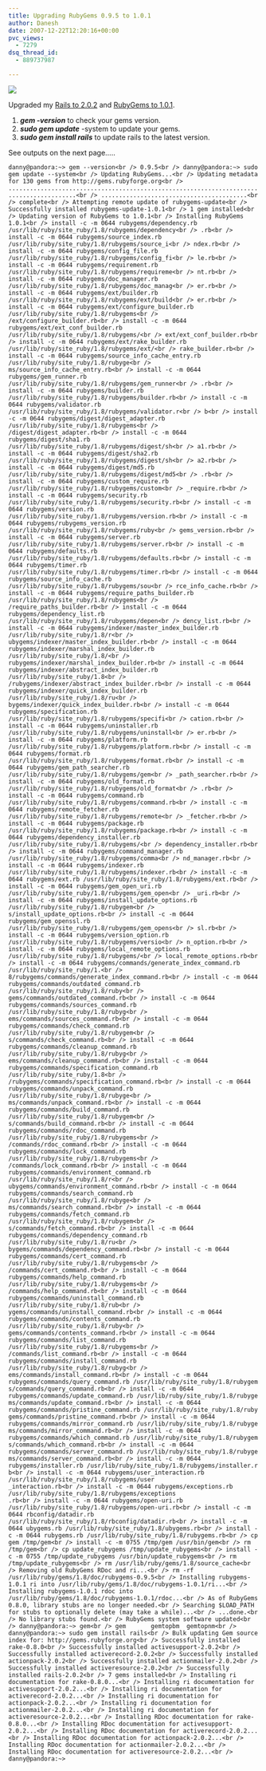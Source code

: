 ```yaml
---
title: Upgrading RubyGems 0.9.5 to 1.0.1
author: Danesh
date: 2007-12-22T12:20:16+00:00
pvc_views:
  - 7279
dsq_thread_id:
  - 889737987

---
```

![][1]

Upgraded my [Rails to 2.0.2][2] and [RubyGems to 1.0.1][3].

  1. _**gem -version**_ to check your gems version.
  2. _**sudo gem update**_ -system to update your gems.
  3. _**sudo gem install rails**_ to update rails to the latest version.

See outputs on the next page&#8230;..  
<!--more-->

  
`danny@pandora:~> gem --version<br />
0.9.5<br />
danny@pandora:~> sudo gem update --system<br />
Updating RubyGems...<br />
Updating metadata for 130 gems from http://gems.rubyforge.org<br />
.........................................................................................<br />
.........................................<br />
complete<br />
Attempting remote update of rubygems-update<br />
Successfully installed rubygems-update-1.0.1<br />
1 gem installed<br />
Updating version of RubyGems to 1.0.1<br />
Installing RubyGems 1.0.1<br />
install -c -m 0644 rubygems/dependency.rb /usr/lib/ruby/site_ruby/1.8/rubygems/dependency<br />
.rb<br />
install -c -m 0644 rubygems/source_index.rb /usr/lib/ruby/site_ruby/1.8/rubygems/source_i<br />
ndex.rb<br />
install -c -m 0644 rubygems/config_file.rb /usr/lib/ruby/site_ruby/1.8/rubygems/config_fi<br />
le.rb<br />
install -c -m 0644 rubygems/requirement.rb /usr/lib/ruby/site_ruby/1.8/rubygems/requireme<br />
nt.rb<br />
install -c -m 0644 rubygems/doc_manager.rb /usr/lib/ruby/site_ruby/1.8/rubygems/doc_manag<br />
er.rb<br />
install -c -m 0644 rubygems/ext/builder.rb /usr/lib/ruby/site_ruby/1.8/rubygems/ext/build<br />
er.rb<br />
install -c -m 0644 rubygems/ext/configure_builder.rb /usr/lib/ruby/site_ruby/1.8/rubygems<br />
/ext/configure_builder.rb<br />
install -c -m 0644 rubygems/ext/ext_conf_builder.rb /usr/lib/ruby/site_ruby/1.8/rubygems/<br />
ext/ext_conf_builder.rb<br />
install -c -m 0644 rubygems/ext/rake_builder.rb /usr/lib/ruby/site_ruby/1.8/rubygems/ext/<br />
rake_builder.rb<br />
install -c -m 0644 rubygems/source_info_cache_entry.rb /usr/lib/ruby/site_ruby/1.8/rubyge<br />
ms/source_info_cache_entry.rb<br />
install -c -m 0644 rubygems/gem_runner.rb /usr/lib/ruby/site_ruby/1.8/rubygems/gem_runner<br />
.rb<br />
install -c -m 0644 rubygems/builder.rb /usr/lib/ruby/site_ruby/1.8/rubygems/builder.rb<br />
install -c -m 0644 rubygems/validator.rb /usr/lib/ruby/site_ruby/1.8/rubygems/validator.r<br />
b<br />
install -c -m 0644 rubygems/digest/digest_adapter.rb /usr/lib/ruby/site_ruby/1.8/rubygems<br />
/digest/digest_adapter.rb<br />
install -c -m 0644 rubygems/digest/sha1.rb /usr/lib/ruby/site_ruby/1.8/rubygems/digest/sh<br />
a1.rb<br />
install -c -m 0644 rubygems/digest/sha2.rb /usr/lib/ruby/site_ruby/1.8/rubygems/digest/sh<br />
a2.rb<br />
install -c -m 0644 rubygems/digest/md5.rb /usr/lib/ruby/site_ruby/1.8/rubygems/digest/md5<br />
.rb<br />
install -c -m 0644 rubygems/custom_require.rb /usr/lib/ruby/site_ruby/1.8/rubygems/custom<br />
_require.rb<br />
install -c -m 0644 rubygems/security.rb /usr/lib/ruby/site_ruby/1.8/rubygems/security.rb<br />
install -c -m 0644 rubygems/version.rb /usr/lib/ruby/site_ruby/1.8/rubygems/version.rb<br />
install -c -m 0644 rubygems/rubygems_version.rb /usr/lib/ruby/site_ruby/1.8/rubygems/ruby<br />
gems_version.rb<br />
install -c -m 0644 rubygems/server.rb /usr/lib/ruby/site_ruby/1.8/rubygems/server.rb<br />
install -c -m 0644 rubygems/defaults.rb /usr/lib/ruby/site_ruby/1.8/rubygems/defaults.rb<br />
install -c -m 0644 rubygems/timer.rb /usr/lib/ruby/site_ruby/1.8/rubygems/timer.rb<br />
install -c -m 0644 rubygems/source_info_cache.rb /usr/lib/ruby/site_ruby/1.8/rubygems/sou<br />
rce_info_cache.rb<br />
install -c -m 0644 rubygems/require_paths_builder.rb /usr/lib/ruby/site_ruby/1.8/rubygems<br />
/require_paths_builder.rb<br />
install -c -m 0644 rubygems/dependency_list.rb /usr/lib/ruby/site_ruby/1.8/rubygems/depen<br />
dency_list.rb<br />
install -c -m 0644 rubygems/indexer/master_index_builder.rb /usr/lib/ruby/site_ruby/1.8/r<br />
ubygems/indexer/master_index_builder.rb<br />
install -c -m 0644 rubygems/indexer/marshal_index_builder.rb /usr/lib/ruby/site_ruby/1.8/<br />
rubygems/indexer/marshal_index_builder.rb<br />
install -c -m 0644 rubygems/indexer/abstract_index_builder.rb /usr/lib/ruby/site_ruby/1.8<br />
/rubygems/indexer/abstract_index_builder.rb<br />
install -c -m 0644 rubygems/indexer/quick_index_builder.rb /usr/lib/ruby/site_ruby/1.8/ru<br />
bygems/indexer/quick_index_builder.rb<br />
install -c -m 0644 rubygems/specification.rb /usr/lib/ruby/site_ruby/1.8/rubygems/specifi<br />
cation.rb<br />
install -c -m 0644 rubygems/uninstaller.rb /usr/lib/ruby/site_ruby/1.8/rubygems/uninstall<br />
er.rb<br />
install -c -m 0644 rubygems/platform.rb /usr/lib/ruby/site_ruby/1.8/rubygems/platform.rb<br />
install -c -m 0644 rubygems/format.rb /usr/lib/ruby/site_ruby/1.8/rubygems/format.rb<br />
install -c -m 0644 rubygems/gem_path_searcher.rb /usr/lib/ruby/site_ruby/1.8/rubygems/gem<br />
_path_searcher.rb<br />
install -c -m 0644 rubygems/old_format.rb /usr/lib/ruby/site_ruby/1.8/rubygems/old_format<br />
.rb<br />
install -c -m 0644 rubygems/command.rb /usr/lib/ruby/site_ruby/1.8/rubygems/command.rb<br />
install -c -m 0644 rubygems/remote_fetcher.rb /usr/lib/ruby/site_ruby/1.8/rubygems/remote<br />
_fetcher.rb<br />
install -c -m 0644 rubygems/package.rb /usr/lib/ruby/site_ruby/1.8/rubygems/package.rb<br />
install -c -m 0644 rubygems/dependency_installer.rb /usr/lib/ruby/site_ruby/1.8/rubygems/<br />
dependency_installer.rb<br />
install -c -m 0644 rubygems/command_manager.rb /usr/lib/ruby/site_ruby/1.8/rubygems/comma<br />
nd_manager.rb<br />
install -c -m 0644 rubygems/indexer.rb /usr/lib/ruby/site_ruby/1.8/rubygems/indexer.rb<br />
install -c -m 0644 rubygems/ext.rb /usr/lib/ruby/site_ruby/1.8/rubygems/ext.rb<br />
install -c -m 0644 rubygems/gem_open_uri.rb /usr/lib/ruby/site_ruby/1.8/rubygems/gem_open<br />
_uri.rb<br />
install -c -m 0644 rubygems/install_update_options.rb /usr/lib/ruby/site_ruby/1.8/rubygem<br />
s/install_update_options.rb<br />
install -c -m 0644 rubygems/gem_openssl.rb /usr/lib/ruby/site_ruby/1.8/rubygems/gem_opens<br />
sl.rb<br />
install -c -m 0644 rubygems/version_option.rb /usr/lib/ruby/site_ruby/1.8/rubygems/versio<br />
n_option.rb<br />
install -c -m 0644 rubygems/local_remote_options.rb /usr/lib/ruby/site_ruby/1.8/rubygems/<br />
local_remote_options.rb<br />
install -c -m 0644 rubygems/commands/generate_index_command.rb /usr/lib/ruby/site_ruby/1.<br />
8/rubygems/commands/generate_index_command.rb<br />
install -c -m 0644 rubygems/commands/outdated_command.rb /usr/lib/ruby/site_ruby/1.8/ruby<br />
gems/commands/outdated_command.rb<br />
install -c -m 0644 rubygems/commands/sources_command.rb /usr/lib/ruby/site_ruby/1.8/rubyg<br />
ems/commands/sources_command.rb<br />
install -c -m 0644 rubygems/commands/check_command.rb /usr/lib/ruby/site_ruby/1.8/rubygem<br />
s/commands/check_command.rb<br />
install -c -m 0644 rubygems/commands/cleanup_command.rb /usr/lib/ruby/site_ruby/1.8/rubyg<br />
ems/commands/cleanup_command.rb<br />
install -c -m 0644 rubygems/commands/specification_command.rb /usr/lib/ruby/site_ruby/1.8<br />
/rubygems/commands/specification_command.rb<br />
install -c -m 0644 rubygems/commands/unpack_command.rb /usr/lib/ruby/site_ruby/1.8/rubyge<br />
ms/commands/unpack_command.rb<br />
install -c -m 0644 rubygems/commands/build_command.rb /usr/lib/ruby/site_ruby/1.8/rubygem<br />
s/commands/build_command.rb<br />
install -c -m 0644 rubygems/commands/rdoc_command.rb /usr/lib/ruby/site_ruby/1.8/rubygems<br />
/commands/rdoc_command.rb<br />
install -c -m 0644 rubygems/commands/lock_command.rb /usr/lib/ruby/site_ruby/1.8/rubygems<br />
/commands/lock_command.rb<br />
install -c -m 0644 rubygems/commands/environment_command.rb /usr/lib/ruby/site_ruby/1.8/r<br />
ubygems/commands/environment_command.rb<br />
install -c -m 0644 rubygems/commands/search_command.rb /usr/lib/ruby/site_ruby/1.8/rubyge<br />
ms/commands/search_command.rb<br />
install -c -m 0644 rubygems/commands/fetch_command.rb /usr/lib/ruby/site_ruby/1.8/rubygem<br />
s/commands/fetch_command.rb<br />
install -c -m 0644 rubygems/commands/dependency_command.rb /usr/lib/ruby/site_ruby/1.8/ru<br />
bygems/commands/dependency_command.rb<br />
install -c -m 0644 rubygems/commands/cert_command.rb /usr/lib/ruby/site_ruby/1.8/rubygems<br />
/commands/cert_command.rb<br />
install -c -m 0644 rubygems/commands/help_command.rb /usr/lib/ruby/site_ruby/1.8/rubygems<br />
/commands/help_command.rb<br />
install -c -m 0644 rubygems/commands/uninstall_command.rb /usr/lib/ruby/site_ruby/1.8/rub<br />
ygems/commands/uninstall_command.rb<br />
install -c -m 0644 rubygems/commands/contents_command.rb /usr/lib/ruby/site_ruby/1.8/ruby<br />
gems/commands/contents_command.rb<br />
install -c -m 0644 rubygems/commands/list_command.rb /usr/lib/ruby/site_ruby/1.8/rubygems<br />
/commands/list_command.rb<br />
install -c -m 0644 rubygems/commands/install_command.rb /usr/lib/ruby/site_ruby/1.8/rubyg<br />
ems/commands/install_command.rb<br />
install -c -m 0644 rubygems/commands/query_command.rb /usr/lib/ruby/site_ruby/1.8/rubygem                                                  s/commands/query_command.rb<br />
install -c -m 0644 rubygems/commands/update_command.rb /usr/lib/ruby/site_ruby/1.8/rubyge                                                  ms/commands/update_command.rb<br />
install -c -m 0644 rubygems/commands/pristine_command.rb /usr/lib/ruby/site_ruby/1.8/ruby                                                  gems/commands/pristine_command.rb<br />
install -c -m 0644 rubygems/commands/mirror_command.rb /usr/lib/ruby/site_ruby/1.8/rubyge                                                  ms/commands/mirror_command.rb<br />
install -c -m 0644 rubygems/commands/which_command.rb /usr/lib/ruby/site_ruby/1.8/rubygem                                                  s/commands/which_command.rb<br />
install -c -m 0644 rubygems/commands/server_command.rb /usr/lib/ruby/site_ruby/1.8/rubyge                                                  ms/commands/server_command.rb<br />
install -c -m 0644 rubygems/installer.rb /usr/lib/ruby/site_ruby/1.8/rubygems/installer.r                                                  b<br />
install -c -m 0644 rubygems/user_interaction.rb /usr/lib/ruby/site_ruby/1.8/rubygems/user                                                  _interaction.rb<br />
install -c -m 0644 rubygems/exceptions.rb /usr/lib/ruby/site_ruby/1.8/rubygems/exceptions                                                  .rb<br />
install -c -m 0644 rubygems/open-uri.rb /usr/lib/ruby/site_ruby/1.8/rubygems/open-uri.rb<br />
install -c -m 0644 rbconfig/datadir.rb /usr/lib/ruby/site_ruby/1.8/rbconfig/datadir.rb<br />
install -c -m 0644 ubygems.rb /usr/lib/ruby/site_ruby/1.8/ubygems.rb<br />
install -c -m 0644 rubygems.rb /usr/lib/ruby/site_ruby/1.8/rubygems.rb<br />
cp gem /tmp/gem<br />
install -c -m 0755 /tmp/gem /usr/bin/gem<br />
rm /tmp/gem<br />
cp update_rubygems /tmp/update_rubygems<br />
install -c -m 0755 /tmp/update_rubygems /usr/bin/update_rubygems<br />
rm /tmp/update_rubygems<br />
rm /usr/lib/ruby/gems/1.8/source_cache<br />
Removing old RubyGems RDoc and ri...<br />
rm -rf /usr/lib/ruby/gems/1.8/doc/rubygems-0.9.5<br />
Installing rubygems-1.0.1 ri into /usr/lib/ruby/gems/1.8/doc/rubygems-1.0.1/ri...<br />
Installing rubygems-1.0.1 rdoc into /usr/lib/ruby/gems/1.8/doc/rubygems-1.0.1/rdoc...<br />
As of RubyGems 0.8.0, library stubs are no longer needed.<br />
Searching $LOAD_PATH for stubs to optionally delete (may take a while)...<br />
...done.<br />
No library stubs found.<br />
RubyGems system software updated<br />
danny@pandora:~> gem<br />
gem       gemtopbm  gemtopnm<br />
danny@pandora:~> sudo gem install rails<br />
Bulk updating Gem source index for: http://gems.rubyforge.org<br />
Successfully installed rake-0.8.0<br />
Successfully installed activesupport-2.0.2<br />
Successfully installed activerecord-2.0.2<br />
Successfully installed actionpack-2.0.2<br />
Successfully installed actionmailer-2.0.2<br />
Successfully installed activeresource-2.0.2<br />
Successfully installed rails-2.0.2<br />
7 gems installed<br />
Installing ri documentation for rake-0.8.0...<br />
Installing ri documentation for activesupport-2.0.2...<br />
Installing ri documentation for activerecord-2.0.2...<br />
Installing ri documentation for actionpack-2.0.2...<br />
Installing ri documentation for actionmailer-2.0.2...<br />
Installing ri documentation for activeresource-2.0.2...<br />
Installing RDoc documentation for rake-0.8.0...<br />
Installing RDoc documentation for activesupport-2.0.2...<br />
Installing RDoc documentation for activerecord-2.0.2...<br />
Installing RDoc documentation for actionpack-2.0.2...<br />
Installing RDoc documentation for actionmailer-2.0.2...<br />
Installing RDoc documentation for activeresource-2.0.2...<br />
danny@pandora:~>`

 [1]: http://img179.imageshack.us/img179/2953/railsdh7.png
 [2]: http://weblog.rubyonrails.org/2007/12/17/rails-2-0-2-some-new-defaults-and-a-few-fixes
 [3]: http://weblog.rubyonrails.org/2007/12/19/trouble-installing-new-gems
